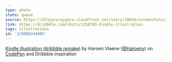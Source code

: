 ```yaml
---
type: photo
state: queue
source: https://d13yacurqjgara.cloudfront.net/users/10034/screenshots/2258785/kindle.png
link: https://dribbble.com/shots/2258785-Kindle-illustration
tags: illustrations
id: '129886334602'
---
```

<p data-height="332" data-theme-id="6516" data-slug-hash="merLMg" data-default-tab="result" data-user="Haroenv" class='codepen'><a href='http://codepen.io/Haroenv/pen/merLMg/'>Kindle illustration (dribbble remake)</a> by Haroen Viaene (<a href='http://codepen.io/Haroenv'>@Haroenv</a>) on <a href='http://codepen.io'>CodePen</a> and Dribbble inspiration</p>
